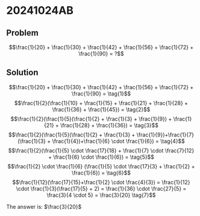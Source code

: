 # 20241024AB

## Problem

$$\frac{1}{20} + \frac{1}{30} + \frac{1}{42} + \frac{1}{56} + \frac{1}{72} + \frac{1}{90} = ?$$

## Solution

$$\frac{1}{20} + \frac{1}{30} + \frac{1}{42} + \frac{1}{56} + \frac{1}{72} + \frac{1}{90} = \tag{1}$$
$$\frac{1}{2}(\frac{1}{10} + \frac{1}{15} + \frac{1}{21} + \frac{1}{28} + \frac{1}{36} + \frac{1}{45}) = \tag{2}$$
$$\frac{1}{2}(\frac{1}{5}(\frac{1}{2} + \frac{1}{3} + \frac{1}{9}) + \frac{1}{21} + \frac{1}{28} + \frac{1}{36}) = \tag{3}$$
$$\frac{1}{2}(\frac{1}{5}(\frac{1}{2} + \frac{1}{3} + \frac{1}{9})+\frac{1}{7}(\frac{1}{3} + \frac{1}{4})+\frac{1}{6} \cdot \frac{1}{6}) = \tag{4}$$
$$\frac{1}{2}(\frac{1}{5} \cdot \frac{17}{18} + \frac{1}{7} \cdot \frac{7}{12} + \frac{1}{6} \cdot \frac{1}{6}) = \tag{5}$$
$$\frac{1}{2} \cdot \frac{1}{6} (\frac{1}{5} \cdot \frac{17}{3} + \frac{1}{2} + \frac{1}{6}) = \tag{6}$$
$$\frac{1}{12}(\frac{17}{15}+\frac{1}{2} \cdot \frac{4}{3}) = \frac{1}{12} \cdot \frac{1}{3}(\frac{17}{5} + 2) = \frac{1}{36} \cdot \frac{27}{5} = \frac{3}{4 \cdot 5} = \frac{3}{20} \tag{7}$$

The answer is: $\frac{3}{20}$

